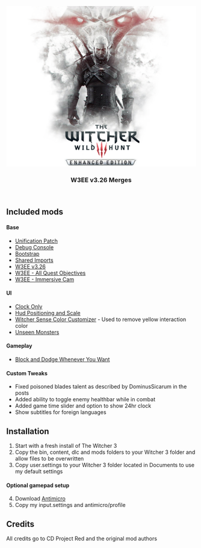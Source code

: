 <p align="center">
  <img src="./.github/banner.png" />

  <h3 align="center">
    W3EE v3.26 Merges
  </h3>
</p>

<br>

## Included mods

#### Base
- [Unification Patch](https://www.nexusmods.com/witcher3/mods/2134/?)
- [Debug Console](https://www.nexusmods.com/witcher3/mods/1555/?)
- [Bootstrap](https://www.nexusmods.com/witcher3/mods/2109/?)
- [Shared Imports](https://www.nexusmods.com/witcher3/mods/2110/?)
- [W3EE v3.26](https://www.nexusmods.com/witcher3/mods/2521/?)
- [W3EE - All Quest Objectives](https://www.nexusmods.com/witcher3/mods/2521/?)
- [W3EE - Immersive Cam](https://www.nexusmods.com/witcher3/mods/2521/?)

#### UI
- [Clock Only](https://www.nexusmods.com/witcher3/mods/1662/?)
- [Hud Positioning and Scale](https://www.nexusmods.com/witcher3/mods/861?)
- [Witcher Sense Color Customizer](https://www.nexusmods.com/witcher3/mods/125/?) - Used to remove yellow interaction color
- [Unseen Monsters](https://www.nexusmods.com/witcher3/mods/646/?)

#### Gameplay
- [Block and Dodge Whenever You Want](https://www.nexusmods.com/witcher3/mods/1080/?)

#### Custom Tweaks
- Fixed poisoned blades talent as described by DominusSicarum in the posts
- Added ability to toggle enemy healthbar while in combat
- Added game time slider and option to show 24hr clock
- Show subtitles for foreign languages

## Installation
1. Start with a fresh install of The Witcher 3
2. Copy the bin, content, dlc and mods folders to your Witcher 3 folder and allow files to be overwritten
3. Copy user.settings to your Witcher 3 folder located in Documents to use my default settings

#### Optional gamepad setup
4. Download [Antimicro](https://github.com/AntiMicro/antimicro)
5. Copy my input.settings and antimicro/profile

## Credits
All credits go to CD Project Red and the original mod authors

